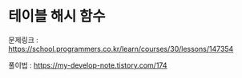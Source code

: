 # 테이블 해시 함수

문제링크 : https://school.programmers.co.kr/learn/courses/30/lessons/147354

풀이법 : https://my-develop-note.tistory.com/174